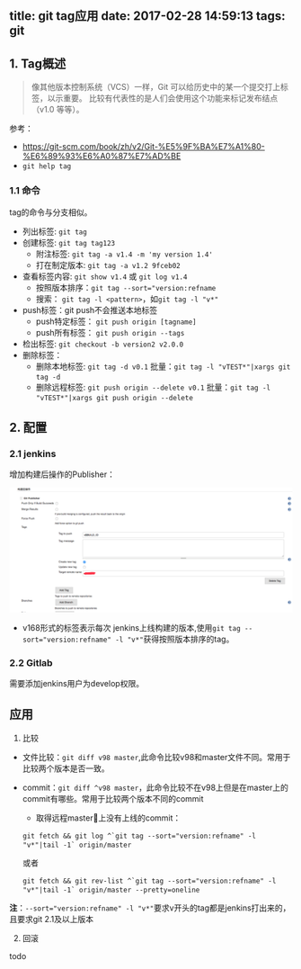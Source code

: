 title: git tag应用
date: 2017-02-28 14:59:13
tags: git
---


## 1. Tag概述

>像其他版本控制系统（VCS）一样，Git 可以给历史中的某一个提交打上标签，以示重要。 比较有代表性的是人们会使用这个功能来标记发布结点（v1.0 等等）。

参考：  

- <https://git-scm.com/book/zh/v2/Git-%E5%9F%BA%E7%A1%80-%E6%89%93%E6%A0%87%E7%AD%BE>
- `git help tag`


### 1.1 命令

tag的命令与分支相似。

- 列出标签: `git tag`
- 创建标签: `git tag tag123`
	- 附注标签: `git tag -a v1.4 -m 'my version 1.4'`
	- 打在制定版本: `git tag -a v1.2 9fceb02` 
- 查看标签内容: `git show v1.4` 或 `git log v1.4`
	- 按照版本排序：`git tag --sort="version:refname`
	- 搜索： `git tag -l <pattern>`，如`git tag -l "v*"`
- push标签：git push不会推送本地标签
	- push特定标签： `git push origin [tagname]`
	- push所有标签： `git push origin --tags`
- 检出标签: `git checkout -b version2 v2.0.0`
- 删除标签：
	- 删除本地标签: `git tag -d v0.1`      批量：`git tag -l "vTEST*"|xargs git tag -d`
	- 删除远程标签: `git push origin --delete v0.1`   批量：`git tag -l "vTEST*"|xargs git push origin --delete`


## 2. 配置

### 2.1 jenkins

增加构建后操作的Publisher：

![](/images/git_tag1.png)

- v168形式的标签表示每次 jenkins上线构建的版本,使用`git tag --sort="version:refname" -l "v*"`获得按照版本排序的tag。


### 2.2 Gitlab

需要添加jenkins用户为develop权限。


## 应用

1. 比较
- 文件比较：`git diff v98 master`,此命令比较v98和master文件不同。常用于比较两个版本是否一致。
- commit：`git diff ^v98 master`，此命令比较不在v98上但是在master上的commit有哪些。常用于比较两个版本不同的commit
	- 取得远程master上没有上线的commit：
	
	```
	git fetch && git log ^`git tag --sort="version:refname" -l "v*"|tail -1` origin/master
	```
	或者
	```
	git fetch && git rev-list ^`git tag --sort="version:refname" -l "v*"|tail -1` origin/master --pretty=oneline
	```
	
**注**：`--sort="version:refname" -l "v*"`要求v开头的tag都是jenkins打出来的，且要求git 2.1及以上版本
    
2. 回滚

todo